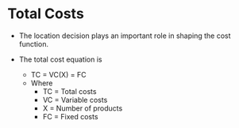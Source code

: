 # Total Costs

- The location decision plays an important role in shaping the cost function.

- The total cost equation is
    - TC = VC(X) = FC
    - Where
        - TC = Total costs
        - VC = Variable costs
        - X = Number of products
        - FC = Fixed costs